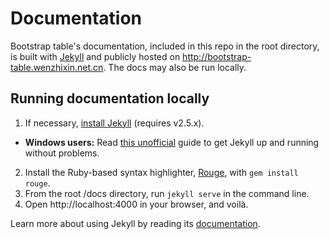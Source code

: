 # Documentation

Bootstrap table's documentation, included in this repo in the root directory, is built with [Jekyll](http://jekyllrb.com/) and publicly hosted on http://bootstrap-table.wenzhixin.net.cn. The docs may also be run locally.

## Running documentation locally

1. If necessary, [install Jekyll](http://jekyllrb.com/docs/installation) (requires v2.5.x).
  - **Windows users:** Read [this unofficial](http://jekyll-windows.juthilo.com/) guide to get Jekyll up and running without problems.

2. Install the Ruby-based syntax highlighter, [Rouge](https://github.com/jneen/rouge), with `gem install rouge`.
3. From the root /docs directory, run `jekyll serve` in the command line.
4. Open http://localhost:4000 in your browser, and voilà.

Learn more about using Jekyll by reading its [documentation](http://jekyllrb.com/docs/home/).
